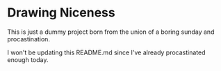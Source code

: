 # Drawing Niceness

This is just a dummy project born from the union of a boring sunday and procastination.

I won't be updating this README.md since I've already procastinated enough today. 
